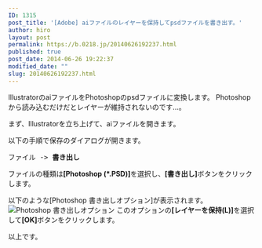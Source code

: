 ```yaml
---
ID: 1315
post_title: '[Adobe] aiファイルのレイヤーを保持してpsdファイルを書き出す。'
author: hiro
layout: post
permalink: https://b.0218.jp/20140626192237.html
published: true
post_date: 2014-06-26 19:22:37
modified_date: ""
slug: 20140626192237.html
---
```

IllustratorのaiファイルをPhotoshopのpsdファイルに変換します。
Photoshopから読み込むだけだとレイヤーが維持されないのです…。
<!--more-->
まず、Illustratorを立ち上げて、aiファイルを開きます。

以下の手順で保存のダイアログが開きます。
<pre>ファイル -> <b>書き出し</b></pre>
ファイルの種類は<b>[Photoshop (*.PSD)]</b>を選択し、<b>[書き出し]</b>ボタンをクリックします。

以下のような[Photoshop 書き出しオプション]が表示されます。
<img alt="Photoshop 書き出しオプション" src="[cfview name='img_1']">
このオプションの<b>[レイヤーを保持(L)]</b>を選択して<b>[OK]</b>ボタンをクリックします。

以上です。
